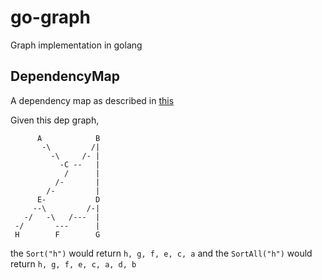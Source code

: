 # go-graph

Graph implementation in golang

## DependencyMap

A dependency map as described in [this](https://www.youtube.com/watch?v=ddTC4Zovtbc)

Given this dep graph,

```
      A            B
       -\         /|
         -\     /- |
           -C --   |
            /      |
          /-       |
        /-         |
      E-           D
     --\         /-|
   -/   -\   /---  |
 -/       ---      |
 H        F        G
```

the `Sort("h")` would return `h, g, f, e, c, a`
and the `SortAll("h")` would return `h, g, f, e, c, a, d, b`
